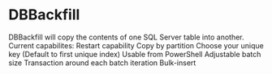 # DBBackfill
DBBackfill will copy the contents of one SQL Server table into another.
Current capabilites:
  Restart capability
  Copy by partition
  Choose your unique key (Default to first unique index)
  Usable from PowerShell
  Adjustable batch size
  Transaction around each batch iteration
  Bulk-insert
  
